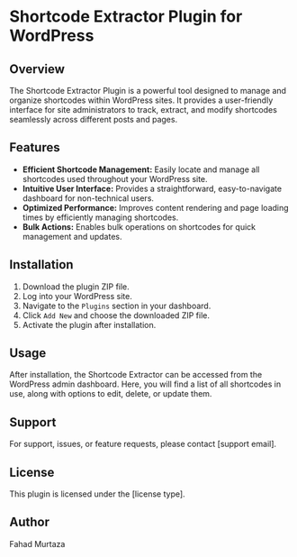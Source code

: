 # Shortcode Extractor Plugin for WordPress

## Overview
The Shortcode Extractor Plugin is a powerful tool designed to manage and organize shortcodes within WordPress sites. It provides a user-friendly interface for site administrators to track, extract, and modify shortcodes seamlessly across different posts and pages.

## Features
- **Efficient Shortcode Management:** Easily locate and manage all shortcodes used throughout your WordPress site.
- **Intuitive User Interface:** Provides a straightforward, easy-to-navigate dashboard for non-technical users.
- **Optimized Performance:** Improves content rendering and page loading times by efficiently managing shortcodes.
- **Bulk Actions:** Enables bulk operations on shortcodes for quick management and updates.

## Installation
1. Download the plugin ZIP file.
2. Log into your WordPress site.
3. Navigate to the `Plugins` section in your dashboard.
4. Click `Add New` and choose the downloaded ZIP file.
5. Activate the plugin after installation.

## Usage
After installation, the Shortcode Extractor can be accessed from the WordPress admin dashboard. Here, you will find a list of all shortcodes in use, along with options to edit, delete, or update them.

## Support
For support, issues, or feature requests, please contact [support email].

## License
This plugin is licensed under the [license type].

## Author
Fahad Murtaza
